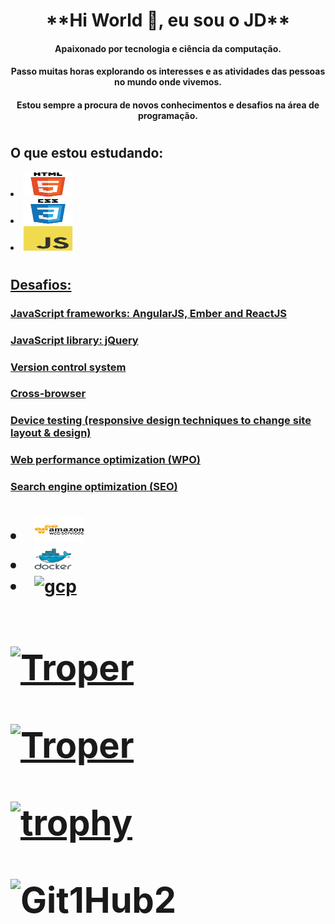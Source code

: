 <h1 align="center"><strong>**Hi World 👋, eu sou o JD**<strong></h1>
<h4 align="center">Apaixonado por tecnologia e ciência da computação.
<h4 align="center">Passo muitas horas explorando os interesses e as atividades das pessoas no mundo onde vivemos.
<h4 align="center">Estou sempre a procura de novos conhecimentos e desafios na área de programação.

<h1>
  <h2>O que estou estudando:</h2>
   
   <li></a><a href="https://html.spec.whatwg.org/" target="_blank"> <img src="https://raw.githubusercontent.com/devicons/devicon/2ae2a900d2f041da66e950e4d48052658d850630/icons/html5/html5-original-wordmark.svg" alt="aws" width="80" height="40"</li>
   
   <li></a><a href="https://developer.mozilla.org/en-US/docs/Web/CSS" target="_blank"> <img src="https://raw.githubusercontent.com/devicons/devicon/2ae2a900d2f041da66e950e4d48052658d850630/icons/css3/css3-original-wordmark.svg" alt="aws" width="80" height="40"</li>
   
   <li></a><a href="https://developer.mozilla.org/pt-BR/docs/Web/JavaScript/Guide/Introduction" target="_blank"> <img src="https://raw.githubusercontent.com/devicons/devicon/2ae2a900d2f041da66e950e4d48052658d850630/icons/javascript/javascript-original.svg" alt="aws" width="80" height="40"</li> 
   
   
   <h1>
     <p><h2> Desafios:</h2></p>
       <p><h3>JavaScript frameworks: AngularJS, Ember and ReactJS
         <h3>JavaScript library: jQuery
           <h3>Version control system
             <h3>Cross-browser
              <h3>Device testing (responsive design techniques to change site layout & design)
                <h3>Web performance optimization (WPO)
                  <h3>Search engine optimization (SEO)</h3>
  <h1>
  <h1>    
    <li></a><a href="https://aws.amazon.com" target="_blank"> <img src="https://raw.githubusercontent.com/devicons/devicon/master/icons/amazonwebservices/amazonwebservices-original-wordmark.svg" alt="aws" width="80" height="40"</li>
  
  <li></a><a href="https://www.docker.com/" target="_blank"> <img src="https://raw.githubusercontent.com/devicons/devicon/2ae2a900d2f041da66e950e4d48052658d850630/icons/docker/docker-original-wordmark.svg" alt="docker" width="60" height="40"</li>
  
  <li></a><a href="https://cloud.google.com" target="_blank"> <img src="https://www.vectorlogo.zone/logos/google_cloud/google_cloud-icon.svg" alt="gcp" width="40" height="40"</li>
  <h1>
  
  
[![Troper](https://github-readme-stats.vercel.app/api?username=git1hub2&show_icons=true&locale=en)](https://github-readme-stats.vercel.app)
        
[![Troper](https://github-readme-streak-stats.herokuapp.com/?user=git1hub2&)](https://github-readme-streak-stats.herokuapp.com)      

[![trophy](https://github-profile-trophy.vercel.app/?username=Git1Hub2&theme=onedark)](https://github.com/ryo-ma/github-profile-trophy)


<img src="https://komarev.com/ghpvc/?username=Git1Hub2" alt="Git1Hub2" />

